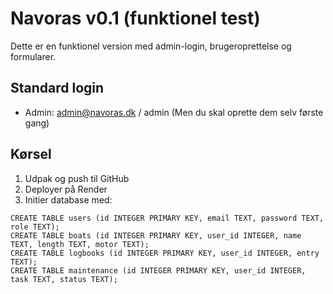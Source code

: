 # Navoras v0.1 (funktionel test)
Dette er en funktionel version med admin-login, brugeroprettelse og formularer.

## Standard login
- Admin: admin@navoras.dk / admin
(Men du skal oprette dem selv første gang)

## Kørsel
1. Udpak og push til GitHub
2. Deployer på Render
3. Initier database med:
```
CREATE TABLE users (id INTEGER PRIMARY KEY, email TEXT, password TEXT, role TEXT);
CREATE TABLE boats (id INTEGER PRIMARY KEY, user_id INTEGER, name TEXT, length TEXT, motor TEXT);
CREATE TABLE logbooks (id INTEGER PRIMARY KEY, user_id INTEGER, entry TEXT);
CREATE TABLE maintenance (id INTEGER PRIMARY KEY, user_id INTEGER, task TEXT, status TEXT);
```
